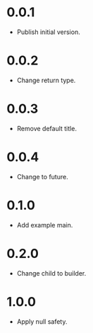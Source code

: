 # 0.0.1

  * Publish initial version.

# 0.0.2

  * Change return type.

# 0.0.3

  * Remove default title.

# 0.0.4

  * Change to future.

# 0.1.0

  * Add example main.

# 0.2.0

  * Change child to builder.

# 1.0.0

  * Apply null safety.
